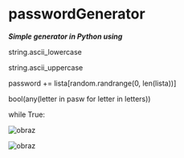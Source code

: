 # passwordGenerator
***Simple generator in Python using***

string.ascii_lowercase

string.ascii_uppercase

password += lista[random.randrange(0, len(lista))]

bool(any(letter in pasw for letter in letters))

while True:

![obraz](https://user-images.githubusercontent.com/72864319/127472010-08835758-9fd9-49ba-910c-78032a0a4af5.png)



![obraz](https://user-images.githubusercontent.com/72864319/127472045-87ba6a55-23a0-462c-8b51-712552db25ff.png)
